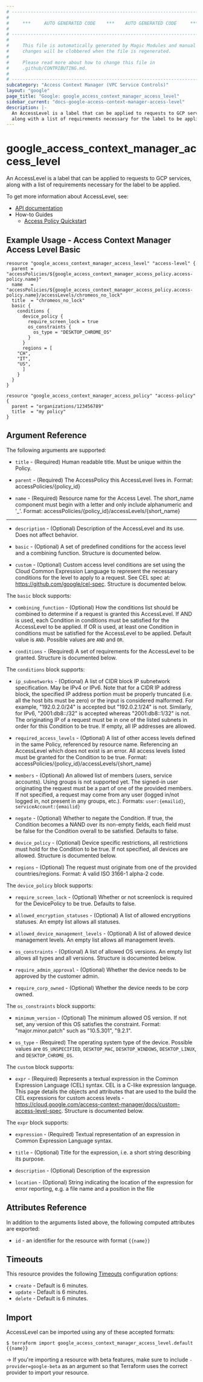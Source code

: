 ```yaml
---
# ----------------------------------------------------------------------------
#
#     ***     AUTO GENERATED CODE    ***    AUTO GENERATED CODE     ***
#
# ----------------------------------------------------------------------------
#
#     This file is automatically generated by Magic Modules and manual
#     changes will be clobbered when the file is regenerated.
#
#     Please read more about how to change this file in
#     .github/CONTRIBUTING.md.
#
# ----------------------------------------------------------------------------
subcategory: "Access Context Manager (VPC Service Controls)"
layout: "google"
page_title: "Google: google_access_context_manager_access_level"
sidebar_current: "docs-google-access-context-manager-access-level"
description: |-
  An AccessLevel is a label that can be applied to requests to GCP services,
  along with a list of requirements necessary for the label to be applied.
---
```


# google\_access\_context\_manager\_access\_level

An AccessLevel is a label that can be applied to requests to GCP services,
along with a list of requirements necessary for the label to be applied.


To get more information about AccessLevel, see:

* [API documentation](https://cloud.google.com/access-context-manager/docs/reference/rest/v1/accessPolicies.accessLevels)
* How-to Guides
    * [Access Policy Quickstart](https://cloud.google.com/access-context-manager/docs/quickstart)

## Example Usage - Access Context Manager Access Level Basic


```hcl
resource "google_access_context_manager_access_level" "access-level" {
  parent = "accessPolicies/${google_access_context_manager_access_policy.access-policy.name}"
  name   = "accessPolicies/${google_access_context_manager_access_policy.access-policy.name}/accessLevels/chromeos_no_lock"
  title  = "chromeos_no_lock"
  basic {
    conditions {
      device_policy {
        require_screen_lock = true
        os_constraints {
          os_type = "DESKTOP_CHROME_OS"
        }
      }
      regions = [
	"CH",
	"IT",
	"US",
      ]
    }
  }
}

resource "google_access_context_manager_access_policy" "access-policy" {
  parent = "organizations/123456789"
  title  = "my policy"
}
```

## Argument Reference

The following arguments are supported:


* `title` -
  (Required)
  Human readable title. Must be unique within the Policy.

* `parent` -
  (Required)
  The AccessPolicy this AccessLevel lives in.
  Format: accessPolicies/{policy_id}

* `name` -
  (Required)
  Resource name for the Access Level. The short_name component must begin
  with a letter and only include alphanumeric and '_'.
  Format: accessPolicies/{policy_id}/accessLevels/{short_name}


- - -


* `description` -
  (Optional)
  Description of the AccessLevel and its use. Does not affect behavior.

* `basic` -
  (Optional)
  A set of predefined conditions for the access level and a combining function.
  Structure is documented below.

* `custom` -
  (Optional)
  Custom access level conditions are set using the Cloud Common Expression Language to represent the necessary conditions for the level to apply to a request. 
  See CEL spec at: https://github.com/google/cel-spec.
  Structure is documented below.


The `basic` block supports:

* `combining_function` -
  (Optional)
  How the conditions list should be combined to determine if a request
  is granted this AccessLevel. If AND is used, each Condition in
  conditions must be satisfied for the AccessLevel to be applied. If
  OR is used, at least one Condition in conditions must be satisfied
  for the AccessLevel to be applied.
  Default value is `AND`.
  Possible values are `AND` and `OR`.

* `conditions` -
  (Required)
  A set of requirements for the AccessLevel to be granted.
  Structure is documented below.


The `conditions` block supports:

* `ip_subnetworks` -
  (Optional)
  A list of CIDR block IP subnetwork specification. May be IPv4
  or IPv6.
  Note that for a CIDR IP address block, the specified IP address
  portion must be properly truncated (i.e. all the host bits must
  be zero) or the input is considered malformed. For example,
  "192.0.2.0/24" is accepted but "192.0.2.1/24" is not. Similarly,
  for IPv6, "2001:db8::/32" is accepted whereas "2001:db8::1/32"
  is not. The originating IP of a request must be in one of the
  listed subnets in order for this Condition to be true.
  If empty, all IP addresses are allowed.

* `required_access_levels` -
  (Optional)
  A list of other access levels defined in the same Policy,
  referenced by resource name. Referencing an AccessLevel which
  does not exist is an error. All access levels listed must be
  granted for the Condition to be true.
  Format: accessPolicies/{policy_id}/accessLevels/{short_name}

* `members` -
  (Optional)
  An allowed list of members (users, service accounts).
  Using groups is not supported yet.
  The signed-in user originating the request must be a part of one
  of the provided members. If not specified, a request may come
  from any user (logged in/not logged in, not present in any
  groups, etc.).
  Formats: `user:{emailid}`, `serviceAccount:{emailid}`

* `negate` -
  (Optional)
  Whether to negate the Condition. If true, the Condition becomes
  a NAND over its non-empty fields, each field must be false for
  the Condition overall to be satisfied. Defaults to false.

* `device_policy` -
  (Optional)
  Device specific restrictions, all restrictions must hold for
  the Condition to be true. If not specified, all devices are
  allowed.
  Structure is documented below.

* `regions` -
  (Optional)
  The request must originate from one of the provided
  countries/regions.
  Format: A valid ISO 3166-1 alpha-2 code.


The `device_policy` block supports:

* `require_screen_lock` -
  (Optional)
  Whether or not screenlock is required for the DevicePolicy
  to be true. Defaults to false.

* `allowed_encryption_statuses` -
  (Optional)
  A list of allowed encryptions statuses.
  An empty list allows all statuses.

* `allowed_device_management_levels` -
  (Optional)
  A list of allowed device management levels.
  An empty list allows all management levels.

* `os_constraints` -
  (Optional)
  A list of allowed OS versions.
  An empty list allows all types and all versions.
  Structure is documented below.

* `require_admin_approval` -
  (Optional)
  Whether the device needs to be approved by the customer admin.

* `require_corp_owned` -
  (Optional)
  Whether the device needs to be corp owned.


The `os_constraints` block supports:

* `minimum_version` -
  (Optional)
  The minimum allowed OS version. If not set, any version
  of this OS satisfies the constraint.
  Format: "major.minor.patch" such as "10.5.301", "9.2.1".

* `os_type` -
  (Required)
  The operating system type of the device.
  Possible values are `OS_UNSPECIFIED`, `DESKTOP_MAC`, `DESKTOP_WINDOWS`, `DESKTOP_LINUX`, and `DESKTOP_CHROME_OS`.

The `custom` block supports:

* `expr` -
  (Required)
  Represents a textual expression in the Common Expression Language (CEL) syntax. CEL is a C-like expression language.
  This page details the objects and attributes that are used to the build the CEL expressions for 
  custom access levels - https://cloud.google.com/access-context-manager/docs/custom-access-level-spec.
  Structure is documented below.


The `expr` block supports:

* `expression` -
  (Required)
  Textual representation of an expression in Common Expression Language syntax.

* `title` -
  (Optional)
  Title for the expression, i.e. a short string describing its purpose.

* `description` -
  (Optional)
  Description of the expression

* `location` -
  (Optional)
  String indicating the location of the expression for error reporting, e.g. a file name and a position in the file

## Attributes Reference

In addition to the arguments listed above, the following computed attributes are exported:

* `id` - an identifier for the resource with format `{{name}}`


## Timeouts

This resource provides the following
[Timeouts](/docs/configuration/resources.html#timeouts) configuration options:

- `create` - Default is 6 minutes.
- `update` - Default is 6 minutes.
- `delete` - Default is 6 minutes.

## Import

AccessLevel can be imported using any of these accepted formats:

```
$ terraform import google_access_context_manager_access_level.default {{name}}
```

-> If you're importing a resource with beta features, make sure to include `-provider=google-beta`
as an argument so that Terraform uses the correct provider to import your resource.
